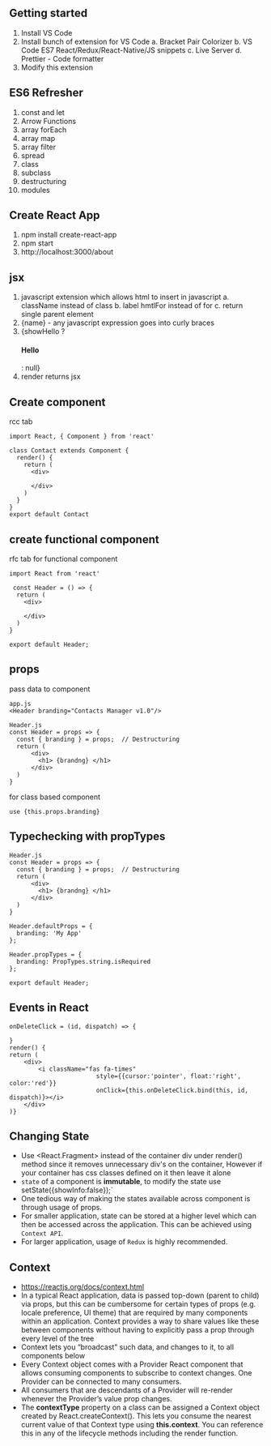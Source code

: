 ## Getting started
1. Install VS Code
2. Install bunch of extension for VS Code
    a. Bracket Pair Colorizer
    b. VS Code ES7 React/Redux/React-Native/JS snippets
    c. Live Server 
    d. Prettier - Code formatter
3. Modify this extension

## ES6 Refresher
1. const and let
2. Arrow Functions
3. array forEach
4. array map
5. array filter
6. spread
7. class
8. subclass
9. destructuring
10. modules

## Create React App
1. npm install create-react-app
2. npm start
3. http://localhost:3000/about

## jsx
1. javascript extension which allows html to insert in javascript
    a. className instead of class
    b. label hmtlFor instead of for
    c. return single parent element
2. {name} - any javascript expression goes into curly braces
3. {showHello ? <h4>Hello</h4> : null}
4. render returns jsx

## Create component
rcc tab
```
import React, { Component } from 'react'

class Contact extends Component {
  render() {
    return (
      <div>
        
      </div>
    )
  }
}
export default Contact
```

## create functional component
rfc tab for functional component
```
import React from 'react'

 const Header = () => {
  return (
    <div>
      
    </div>
  )
}

export default Header;
```

## props
pass data to component
```
app.js
<Header branding="Contacts Manager v1.0"/>

Header.js
const Header = props => {
  const { branding } = props;  // Destructuring
  return (
      <div>
        <h1> {brandng} </h1>
      </div>
  )
}
```

for class based component

`use {this.props.branding}`

## Typechecking with propTypes
```
Header.js
const Header = props => {
  const { branding } = props;  // Destructuring
  return (
      <div>
        <h1> {brandng} </h1>
      </div>
  )
}

Header.defaultProps = {
  branding: 'My App'
};

Header.propTypes = {
  branding: PropTypes.string.isRequired
};

export default Header;
```
## Events in React
```
onDeleteClick = (id, dispatch) => {

}
render() {
return (
    <div>
        <i className="fas fa-times"
                        style={{cursor:'pointer', float:'right', color:'red'}}
                        onClick={this.onDeleteClick.bind(this, id, dispatch)}></i>
    </div>                        
)}                        
```                        
## Changing State
- Use <React.Fragment> instead of the container div under render() method since it removes unnecessary div's on the container, However if your container has css classes defined on it then leave it alone
- `state` of a component is **immutable**, to modify the state use setState({showInfo:false});`
- One tedious way of making the states available across component is through usage of props. 
- For smaller application, state can be stored at a higher level which can then be accessed across the application. This can be achieved using `Context API`.
- For larger application, usage of `Redux` is highly recommended.

## Context
- https://reactjs.org/docs/context.html
- In a typical React application, data is passed top-down (parent to child) via props, but this can be cumbersome for certain types of props (e.g. locale preference, UI theme) that are required by many components within an application. Context provides a way to share values like these between components without having to explicitly pass a prop through every level of the tree
- Context lets you “broadcast” such data, and changes to it, to all components below
- Every Context object comes with a Provider React component that allows consuming components to subscribe to context changes. One Provider can be connected to many consumers.
- All consumers that are descendants of a Provider will re-render whenever the Provider’s value prop changes.
- The **contextType** property on a class can be assigned a Context object created by React.createContext(). This lets you consume the nearest current value of that Context type using **this.context**. You can reference this in any of the lifecycle methods including the render function.




